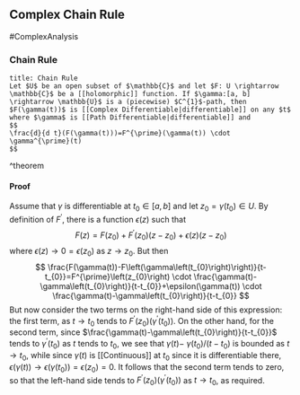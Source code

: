 ## Complex Chain Rule
#ComplexAnalysis 

### Chain Rule

```ad-theorem
title: Chain Rule
Let $U$ be an open subset of $\mathbb{C}$ and let $F: U \rightarrow \mathbb{C}$ be a [[holomorphic]] function. If $\gamma:[a, b] \rightarrow \mathbb{U}$ is a (piecewise) $C^{1}$-path, then $F(\gamma(t))$ is [[Complex Differentiable|differentiable]] on any $t$ where $\gamma$ is [[Path Differentiable|differentiable]] and
$$
\frac{d}{d t}(F(\gamma(t)))=F^{\prime}(\gamma(t)) \cdot \gamma^{\prime}(t)
$$
```
^theorem

#### Proof
Assume that $\gamma$ is differentiable at $t_{0} \in[a, b]$ and let $z_{0}=\gamma\left(t_{0}\right) \in U$. By definition of $F^{\prime}$, there is a function $\epsilon(z)$ such that
$$
F(z)=F\left(z_{0}\right)+F^{\prime}\left(z_{0}\right)\left(z-z_{0}\right)+\epsilon(z)\left(z-z_{0}\right)
$$
where $\epsilon(z) \rightarrow 0=\epsilon\left(z_{0}\right)$ as $z \rightarrow z_{0}$. But then
$$
\frac{F(\gamma(t))-F\left(\gamma\left(t_{0}\right)\right)}{t-t_{0}}=F^{\prime}\left(z_{0}\right) \cdot \frac{\gamma(t)-\gamma\left(t_{0}\right)}{t-t_{0}}+\epsilon(\gamma(t)) \cdot \frac{\gamma(t)-\gamma\left(t_{0}\right)}{t-t_{0}}
$$
But now consider the two terms on the right-hand side of this expression: the first term, as $t \rightarrow t_{0}$ tends to $F^{\prime}\left(z_{0}\right)\left(\gamma^{\prime}\left(t_{0}\right)\right)$. On the other hand, for the second term, since $\frac{\gamma(t)-\gamma\left(t_{0}\right)}{t-t_{0}}$ tends to $\gamma^{\prime}\left(t_{0}\right)$ as $t$ tends to $t_{0}$, we see that $\gamma(t)-$ $\gamma\left(t_{0}\right) /\left(t-t_{0}\right)$ is bounded as $t \rightarrow t_{0}$, while since $\gamma(t)$ is [[Continuous]] at $t_{0}$ since it is differentiable there, $\epsilon(\gamma(t)) \rightarrow \epsilon\left(\gamma\left(t_{0}\right)\right)=\epsilon\left(z_{0}\right)=0$. It follows that the second term tends to zero, so that the left-hand side tends to $F^{\prime}\left(z_{0}\right)\left(\gamma^{\prime}\left(t_{0}\right)\right)$ as $t \rightarrow t_{0}$, as required.